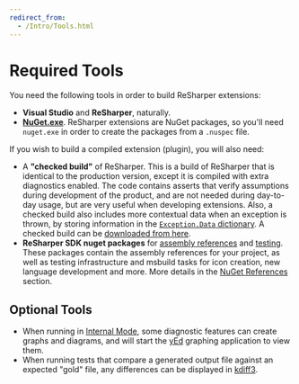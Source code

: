 ```yaml
---
redirect_from:
  - /Intro/Tools.html
---
```


# Required Tools

You need the following tools in order to build ReSharper extensions:

* **Visual Studio** and **ReSharper**, naturally.
* **[NuGet.exe](https://nuget.codeplex.com/)**. ReSharper extensions are NuGet packages, so you'll need `nuget.exe` in order to create the packages from a `.nuspec` file.

If you wish to build a compiled extension (plugin), you will also need:

* A **"checked build"** of ReSharper. This is a build of ReSharper that is identical to the production version, except it is compiled with extra diagnostics enabled. The code contains asserts that verify assumptions during development of the product, and are not needed during day-to-day usage, but are very useful when developing extensions. Also, a checked build also includes more contextual data when an exception is thrown, by storing information in the [`Exception.Data` dictionary](http://msdn.microsoft.com/en-us/library/system.exception.data.aspx). A checked build can be [downloaded from here](https://resharper-support.jetbrains.com/hc/en-us/articles/207242355-Where-can-I-download-an-old-previous-ReSharper-version-).
* **ReSharper SDK nuget packages** for [assembly references](http://www.nuget.org/packages/JetBrains.ReSharper.SDK/) and [testing](http://www.nuget.org/packages/JetBrains.ReSharper.SDK.Tests/). These packages contain the assembly references for your project, as well as testing infrastructure and msbuild tasks for icon creation, new language development and more. More details in the [NuGet References](/Extensions/Plugins/ProjectSetup/NuGetReferences.md) section.

## Optional Tools

* When running in [Internal Mode](InternalMode.md), some diagnostic features can create graphs and diagrams, and will start the [yEd](http://www.yworks.com/en/products/yfiles/yed/) graphing application to view them.
* When running tests that compare a generated output file against an expected "gold" file, any differences can be displayed in [kdiff3](http://kdiff3.sourceforge.net).
